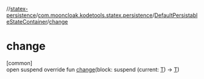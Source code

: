 //[statex-persistence](../../../index.md)/[com.mooncloak.kodetools.statex.persistence](../index.md)/[DefaultPersistableStateContainer](index.md)/[change](change.md)

# change

[common]\
open suspend override fun [change](change.md)(block: suspend (current: [T](index.md)) -&gt; [T](index.md))

